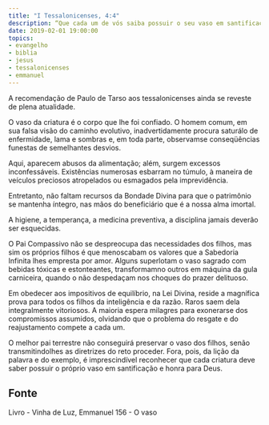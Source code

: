 ```yaml
---
title: "I Tessalonicenses, 4:4"
description: “Que cada um de vós saiba possuir o seu vaso em santificação e honra.” Paulo
date: 2019-02-01 19:00:00
topics: 
- evangelho
- biblia
- jesus
- tessalonicenses
- emmanuel
---
```


A recomendação de Paulo de Tarso aos tessalonicenses ainda se reveste de
plena atualidade.

O vaso da criatura é o corpo que lhe foi confiado. O homem comum, em
sua falsa visão do caminho evolutivo, inadvertidamente procura saturá­lo de
enfermidade, lama e sombras e, em toda parte, observam­se conseqüências funestas
de semelhantes desvios.

Aqui, aparecem abusos da alimentação; além, surgem excessos
inconfessáveis. Existências numerosas esbarram no túmulo, à maneira de veículos
preciosos atropelados ou esmagados pela imprevidência.

Entretanto, não faltam recursos da Bondade Divina para que o patrimônio
se mantenha íntegro, nas mãos do beneficiário que é a nossa alma imortal.

A higiene, a temperança, a medicina preventiva, a disciplina jamais deverão
ser esquecidas.

O Pai Compassivo não se despreocupa das necessidades dos filhos, mas sim
os próprios filhos é que menoscabam os valores que a Sabedoria Infinita lhes
empresta por amor. Alguns superlotam o vaso sagrado com bebidas tóxicas e
estonteantes, transformam­no outros em máquina da gula carniceira, quando o não
despedaçam nos choques do prazer delituoso.

Em obedecer aos impositivos de equilíbrio, na Lei Divina, reside a
magnífica prova para todos os filhos da inteligência e da razão. Raros saem dela
integralmente vitoriosos. A maioria espera milagres para exonerar­se dos
compromissos assumidos, olvidando que o problema do resgate e do reajustamento
compete a cada um.

O melhor pai terrestre não conseguirá preservar o vaso dos filhos, senão
transmitindo­lhes as diretrizes do reto proceder. Fora, pois, da lição da palavra e do
exemplo, é imprescindível reconhecer que cada criatura deve saber possuir o próprio
vaso em santificação e honra para Deus.


## Fonte
Livro - Vinha de Luz, Emmanuel
156 - O vaso
